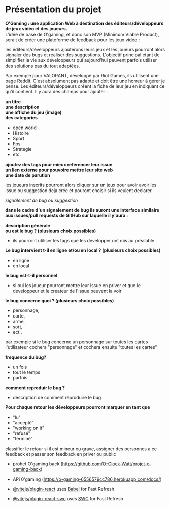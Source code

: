 
# Présentation du projet

__O'Gaming : une application Web à destination des éditeurs/développeurs de jeux vidéo et des joueurs.__  
L’idée de base de O'gaming, et donc son MVP (Minimum Viable Product), serait de créer une plateforme de feedback pour les jeux vidéo :  
  
les éditeurs/développeurs ajouterons leurs jeux et
les joueurs pourront alors
signaler des bugs et
réaliser des suggestions.
L'objectif principal étant de simplifier la vie aux développeurs qui aujourd’hui peuvent parfois utiliser des solutions pas du tout adaptées.  

Par exemple pour VALORANT, développé par Riot Games, ils utilisent une page Reddit.
C'est absolument pas adapté et doit être une horreur à gérer je pense.
Les éditeurs/développeurs créent la fiche de leur jeu en indiquant ce qu'il contient. Il y aura des champs pour ajouter :  

**un titre**  
**une description**  
**une affiche du jeu (image)**  
**des categories**
-  open world
-  Histoire
-  Sport
-  Fps
-  Strategie
-   etc.

**ajoutez des tags pour mieux referencer leur issue**  
**un lien externe pour pouvoire mettre leur site web**  
**une date de parution**  

les joueurs inscrits pourront alors cliquer sur un jeux pour avoir avoir les issue ou suggestion deja crée et pouront choisir si ils veulent declarer.  

*signalement de bug ou suggestion*  

**dans le cadre d'un signalement de bug ils auront une interface similaire aux issues/pull requests de GitHub sur laquelle il y'aura :**  

**description générale**   
**ou est le bug ? (plusieurs choix possibles)**   
- ils pourront utiliser les tags que les developper ont mis au préalable

**Le bug intervient t-il en ligne et/ou en local ? (plusieurs choix possibles)**  
-  en ligne
-  en local

**le bug est-t-il personnel**  
- si oui les joueur pourront mettre leur issue en priver et que le developpeur et le createur de l'issue peuvent la voir

**le bug concerne quoi ? (plusieurs choix possibles)**
-  personnage,
-  carte,
-  arme,
-  sort,
-  ect..

par exemple si le bug concerne un personnage sur toutes les cartes 
l'utilisateur cochera "personnage" et
cochera ensuite "toutes les cartes"

**frequence du bug?**
-  un fois
-  tout le temps
-  parfois
 
**comment reproduir le bug ?**  
-  description de comment reproduire le bug 
 
**Pour chaque retour les développeurs pourront marquer en tant que**
-  "lu"
-  "accepté"
-  "working on it"
-  "refusé"
-  "terminé"

classifier le retour si il est mineur ou grave,
assigner des personnes a ce feedback
et passer son feedback en priver ou public


-  prohet O'gaming back (https://github.com/O-Clock-Watt/projet-o-gaming-back)  
-  APi 0'gaming (https://o-gaming-6556579cc786.herokuapp.com/docs/) 

- [@vitejs/plugin-react](https://github.com/vitejs/vite-plugin-react/blob/main/packages/plugin-react/README.md) uses [Babel](https://babeljs.io/) for Fast Refresh
- [@vitejs/plugin-react-swc](https://github.com/vitejs/vite-plugin-react-swc) uses [SWC](https://swc.rs/) for Fast Refresh
